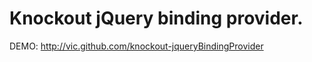 Knockout jQuery binding provider.
=================================

DEMO: http://vic.github.com/knockout-jqueryBindingProvider


